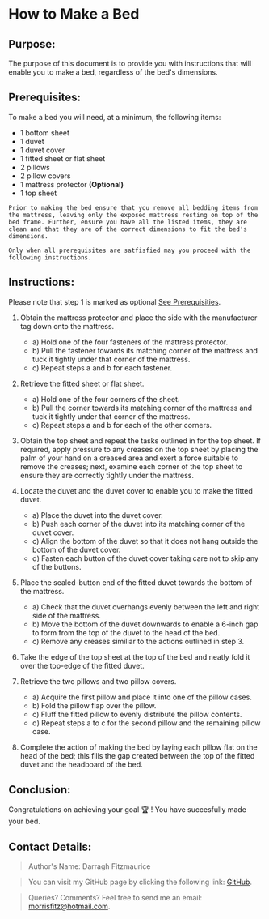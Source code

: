 How to Make a Bed  
=================

Purpose:
--------

The purpose of this document is to provide you with instructions that will enable you to make a bed, regardless of the bed's dimensions. 

<a name='Anchor1'></a>

Prerequisites: 
--------------

To make a bed you will need, at a minimum, the following items:
* 1 bottom sheet 
* 1 duvet
* 1 duvet cover
* 1 fitted sheet or flat sheet
* 2 pillows
* 2 pillow covers
* 1 mattress protector **(Optional)**
* 1 top sheet

```
Prior to making the bed ensure that you remove all bedding items from the mattress, leaving only the exposed mattress resting on top of the bed frame. Further, ensure you have all the listed items, they are clean and that they are of the correct dimensions to fit the bed's dimensions. 

Only when all prerequisites are satfisfied may you proceed with the following instructions.
```

Instructions:
-------------

Please note that step 1 is marked as optional [See Prerequisities](#Anchor1).

1) Obtain the mattress protector and place the side with the manufacturer tag down onto the mattress. 
   - a) Hold one of the four fasteners of the mattress protector.
   - b) Pull the fastener towards its matching corner of the mattress and tuck it tightly under that corner of the mattress.
   - c) Repeat steps a and b for each fastener.

2) Retrieve the fitted sheet or flat sheet.
    * a) Hold one of the four corners of the sheet.
    * b) Pull the corner towards its matching corner of the mattress and tuck it tightly under that corner of the mattress.
    * c) Repeat steps a and b for each of the other corners.

3) Obtain the top sheet and repeat the tasks outlined in  for the top sheet. 
   If required, apply pressure to any creases on the top sheet by placing the palm of your hand on a creased area and exert a 
   force suitable to remove the creases; next, examine each corner of the top sheet to ensure they are correctly tightly under 
   the mattress.

4) Locate the duvet and the duvet cover to enable you to make the fitted duvet. 
   - a) Place the duvet into the duvet cover.
   - b) Push each corner of the duvet into its matching corner of the duvet cover. 
   - c) Align the bottom of the duvet so that it does not hang outside the bottom of the duvet cover.
   - d) Fasten each button of the duvet cover taking care not to skip any of the buttons.

5) Place the sealed-button end of the fitted duvet towards the bottom of the mattress.
   - a) Check that the duvet overhangs evenly between the left and right side of the mattress. 
   - b) Move the bottom of the duvet downwards to enable a 6-inch gap to form from the top of the duvet to the head of the bed.
   - c) Remove any creases similiar to the actions outlined in step 3. 

6) Take the edge of the top sheet at the top of the bed and neatly fold it over the top-edge of the fitted duvet. 

7) Retrieve the two pillows and two pillow covers.
   - a) Acquire the first pillow and place it into one of the pillow cases.
   - b) Fold the pillow flap over the pillow. 
   - c) Fluff the fitted pillow to evenly distribute the pillow contents. 
   - d) Repeat steps a to c for the second pillow and the remaining pillow case. 

8) Complete the action of making the bed by laying each pillow flat on the head of the bed; this fills the gap created between the top of the fitted duvet and the headboard of the bed. 

Conclusion:
-----------

Congratulations on achieving your goal :trophy: ! You have succesfully made your bed.

Contact Details:
-----------

> Author's Name: Darragh Fitzmaurice

> You can visit my GitHub page by clicking the following link: [GitHub](https://github.com/settings/profile).

> Queries? Comments? Feel free to send me an email: [morrisfitz@hotmail.com](mailto:morrisfitz@hotmail.com).

